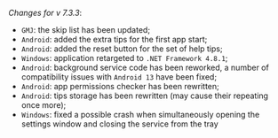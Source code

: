 _Changes for v 7.3.3_:
- `GMJ`: the skip list has been updated;
- `Android`: added the extra tips for the first app start;
- `Android`: added the reset button for the set of help tips;
- `Windows`: application retargeted to `.NET Framework 4.8.1`;
- `Android`: background service code has been reworked, a number of compatibility issues with `Android 13` have been fixed;
- `Android`: app permissions checker has been rewritten;
- `Android`: tips storage has been rewritten (may cause their repeating once more);
- `Windows`: fixed a possible crash when simultaneously opening the settings window and closing the service from the tray
